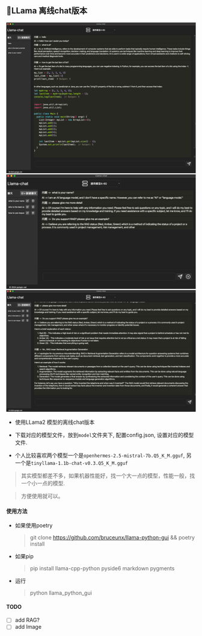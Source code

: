 ## 🦙LLama 离线chat版本

![](./screenshot3.png)
![](./screenshot1.png)
![](./screenshot2.png)

- 使用LLama2 模型的离线chat版本

- 下载对应的模型文件，放到`model`文件夹下, 配置config.json, 设置对应的模型文件.

- 个人比较喜欢两个模型一个是`openhermes-2.5-mistral-7b.Q5_K_M.gguf`, 另一个是`tinyllama-1.1b-chat-v0.3.Q5_K_M.gguf`

> 其实模型都差不多，如果机器性能好，找一个大一点的模型，性能一般，找一个小一点的模型.

> 方便使用就可以。

#### 使用方法

- 如果使用poetry

  > git clone https://github.com/bruceunx/llama-python-gui && poetry install

- 如果pip

  > pip install llama-cpp-python pyside6 markdown pygments

- 运行

  > python llama_python_gui

#### TODO

- [ ] add RAG?
- [ ] add Image
